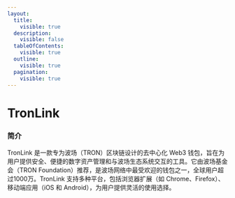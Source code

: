 ```yaml
---
layout:
  title:
    visible: true
  description:
    visible: false
  tableOfContents:
    visible: true
  outline:
    visible: true
  pagination:
    visible: true
---
```


# TronLink

### 简介

TronLink 是一款专为波场（TRON）区块链设计的去中心化 Web3 钱包，旨在为用户提供安全、便捷的数字资产管理和与波场生态系统交互的工具。它由波场基金会（TRON Foundation）推荐，是波场网络中最受欢迎的钱包之一，全球用户超过1000万。TronLink 支持多种平台，包括浏览器扩展（如 Chrome、Firefox）、移动端应用（iOS 和 Android），为用户提供灵活的使用选择。
